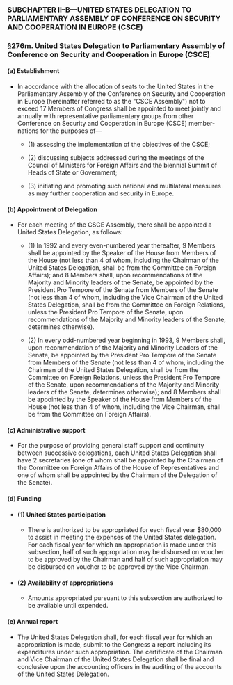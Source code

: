 ### SUBCHAPTER II–B—UNITED STATES DELEGATION TO PARLIAMENTARY ASSEMBLY OF CONFERENCE ON SECURITY AND COOPERATION IN EUROPE (CSCE)

### §276m. United States Delegation to Parliamentary Assembly of Conference on Security and Cooperation in Europe (CSCE)
#### (a) Establishment
* In accordance with the allocation of seats to the United States in the Parliamentary Assembly of the Conference on Security and Cooperation in Europe (hereinafter referred to as the "CSCE Assembly") not to exceed 17 Members of Congress shall be appointed to meet jointly and annually with representative parliamentary groups from other Conference on Security and Cooperation in Europe (CSCE) member-nations for the purposes of—

  * (1) assessing the implementation of the objectives of the CSCE;

  * (2) discussing subjects addressed during the meetings of the Council of Ministers for Foreign Affairs and the biennial Summit of Heads of State or Government;

  * (3) initiating and promoting such national and multilateral measures as may further cooperation and security in Europe.

#### (b) Appointment of Delegation
* For each meeting of the CSCE Assembly, there shall be appointed a United States Delegation, as follows:

  * (1) In 1992 and every even-numbered year thereafter, 9 Members shall be appointed by the Speaker of the House from Members of the House (not less than 4 of whom, including the Chairman of the United States Delegation, shall be from the Committee on Foreign Affairs); and 8 Members shall, upon recommendations of the Majority and Minority leaders of the Senate, be appointed by the President Pro Tempore of the Senate from Members of the Senate (not less than 4 of whom, including the Vice Chairman of the United States Delegation, shall be from the Committee on Foreign Relations, unless the President Pro Tempore of the Senate, upon recommendations of the Majority and Minority leaders of the Senate, determines otherwise).

  * (2) In every odd-numbered year beginning in 1993, 9 Members shall, upon recommendation of the Majority and Minority Leaders of the Senate, be appointed by the President Pro Tempore of the Senate from Members of the Senate (not less than 4 of whom, including the Chairman of the United States Delegation, shall be from the Committee on Foreign Relations, unless the President Pro Tempore of the Senate, upon recommendations of the Majority and Minority leaders of the Senate, determines otherwise); and 8 Members shall be appointed by the Speaker of the House from Members of the House (not less than 4 of whom, including the Vice Chairman, shall be from the Committee on Foreign Affairs).

#### (c) Administrative support
* For the purpose of providing general staff support and continuity between successive delegations, each United States Delegation shall have 2 secretaries (one of whom shall be appointed by the Chairman of the Committee on Foreign Affairs of the House of Representatives and one of whom shall be appointed by the Chairman of the Delegation of the Senate).

#### (d) Funding
* #### (1) United States participation
  * There is authorized to be appropriated for each fiscal year $80,000 to assist in meeting the expenses of the United States delegation. For each fiscal year for which an appropriation is made under this subsection, half of such appropriation may be disbursed on voucher to be approved by the Chairman and half of such appropriation may be disbursed on voucher to be approved by the Vice Chairman.

* #### (2) Availability of appropriations
  * Amounts appropriated pursuant to this subsection are authorized to be available until expended.

#### (e) Annual report
* The United States Delegation shall, for each fiscal year for which an appropriation is made, submit to the Congress a report including its expenditures under such appropriation. The certificate of the Chairman and Vice Chairman of the United States Delegation shall be final and conclusive upon the accounting officers in the auditing of the accounts of the United States Delegation.